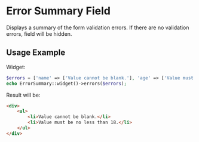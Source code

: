 # Error Summary Field

Displays a summary of the form validation errors. If there are no validation errors, field will be hidden.

## Usage Example

Widget:

```php
$errors = ['name' => ['Value cannot be blank.'], 'age' => ['Value must be no less than 18.']];
echo ErrorSummary::widget()->errors($errors);
```

Result will be:

```html
<div>
    <ul>
        <li>Value cannot be blank.</li>
        <li>Value must be no less than 18.</li>
    </ul>
</div>
```
